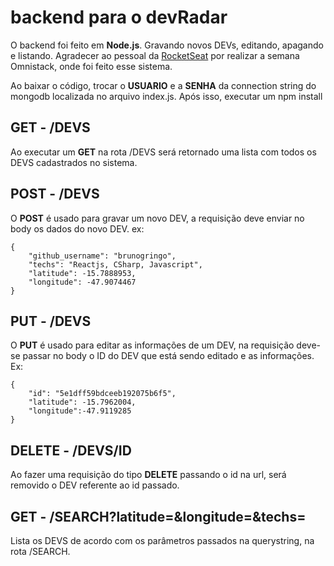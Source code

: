 # backend para o devRadar
O backend foi feito em **Node.js**. Gravando novos DEVs, editando, apagando e listando. Agradecer ao pessoal da [RocketSeat](https://www.rocketseat.com.br/) por realizar a semana Omnistack, onde foi feito esse sistema.

Ao baixar o código, trocar o **USUARIO** e a **SENHA** da connection string do mongodb localizada no arquivo index.js.
Após isso, executar um npm install

## GET - /DEVS

Ao executar um **GET** na rota /DEVS será retornado uma lista com todos os DEVS cadastrados no sistema.

## POST - /DEVS

O **POST** é usado para gravar um novo DEV, a requisição deve enviar no body os dados do novo DEV.
ex: 
    
    {
	    "github_username": "brunogringo",
	    "techs": "Reactjs, CSharp, Javascript",
	    "latitude": -15.7888953,
	    "longitude": -47.9074467
	}

## PUT - /DEVS

O **PUT** é usado para editar as informações de um DEV, na requisição deve-se passar no body o ID do DEV que está sendo editado e as informações.
Ex:

    {
	    "id": "5e1dff59bdceeb192075b6f5",
		"latitude": -15.7962004,
		"longitude":-47.9119285
    }

## DELETE - /DEVS/ID

Ao fazer uma requisição do tipo **DELETE** passando o id na url, será removido o DEV referente ao id passado.

## GET - /SEARCH?latitude=&longitude=&techs=
Lista os DEVS de acordo com os parâmetros passados na querystring, na rota /SEARCH.
